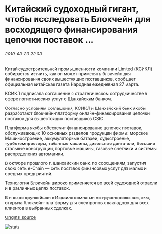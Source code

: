 # Китайский судоходный гигант, чтобы исследовать Блокчейн для восходящего финансирования цепочки поставок ...

###### 2019-03-29 22:03

Китай судостроительной промышленности компании Limited (КСИКЛ) собирается изучить, как он может применять блокчейн для финансирования своих вышестоящих поставщиков, сообщает официальная китайская газета Народная ежедневная 27 марта.

КСИКЛ подписала соглашение о стратегическом сотрудничестве в сфере логистических услуг с Шанхайским банком.

Согласно условиям соглашения, КСИКЛ и Шанхайский банк якобы разработают блокчейн-платформу онлайн-финансирования цепочки поставок для вышестоящих поставщиков CSIC.

Платформа якобы обеспечит финансирование цепочек поставок, обслуживающих 10 основных разделов продукции фирмы: морское Машиностроение, аккумуляторные батареи, судостроение, турбокомпрессоры, табачные машины, дизельные двигатели, большие стальные конструкции, портовые машины, газовые счетчики и системы распределения автоматики.

В октябре прошлого г. Шанхайский банк, по сообщениям, запустил свою сеть e-Chain — сеть поставок финансовых услуг для малых и средних предприятий.

Технология Блокчейн широко применяется во всей судоходной отрасли и в различных цепях поставок.

В январе крупнейшая в Израиле компания по грузоперевозкам, зим, открыла блокчейн-платформу для электронных накладных для всех клиентов в выбранных сделках.

[Original source](https://cointelegraph.com/news/chinese-shipping-giant-to-explore-blockchain-for-upstream-supply-chain-financing)

![stats](https://c.statcounter.com/11760860/0/a89fa40b/1/ "stats")